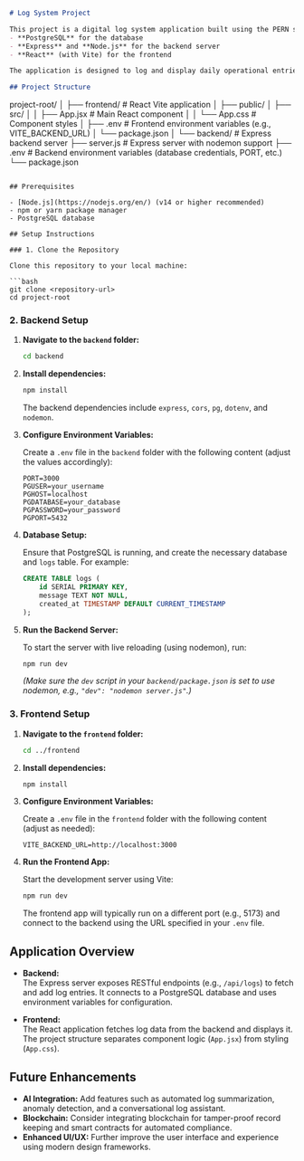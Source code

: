 

```markdown
# Log System Project

This project is a digital log system application built using the PERN stack:
- **PostgreSQL** for the database
- **Express** and **Node.js** for the backend server
- **React** (with Vite) for the frontend

The application is designed to log and display daily operational entries with a focus on a clean, responsive interface and scalable architecture.

## Project Structure

```
project-root/
│
├── frontend/               # React Vite application
│   ├── public/
│   ├── src/
│   │   ├── App.jsx         # Main React component
│   │   └── App.css         # Component styles
│   ├── .env                # Frontend environment variables (e.g., VITE_BACKEND_URL)
│   └── package.json
│
└── backend/                # Express backend server
    ├── server.js           # Express server with nodemon support
    ├── .env                # Backend environment variables (database credentials, PORT, etc.)
    └── package.json
```

## Prerequisites

- [Node.js](https://nodejs.org/en/) (v14 or higher recommended)
- npm or yarn package manager
- PostgreSQL database

## Setup Instructions

### 1. Clone the Repository

Clone this repository to your local machine:

```bash
git clone <repository-url>
cd project-root
```

### 2. Backend Setup

1. **Navigate to the `backend` folder:**

   ```bash
   cd backend
   ```

2. **Install dependencies:**

   ```bash
   npm install
   ```

   The backend dependencies include `express`, `cors`, `pg`, `dotenv`, and `nodemon`.

3. **Configure Environment Variables:**

   Create a `.env` file in the `backend` folder with the following content (adjust the values accordingly):

   ```dotenv
   PORT=3000
   PGUSER=your_username
   PGHOST=localhost
   PGDATABASE=your_database
   PGPASSWORD=your_password
   PGPORT=5432
   ```

4. **Database Setup:**

   Ensure that PostgreSQL is running, and create the necessary database and `logs` table. For example:

   ```sql
   CREATE TABLE logs (
       id SERIAL PRIMARY KEY,
       message TEXT NOT NULL,
       created_at TIMESTAMP DEFAULT CURRENT_TIMESTAMP
   );
   ```

5. **Run the Backend Server:**

   To start the server with live reloading (using nodemon), run:

   ```bash
   npm run dev
   ```

   *(Make sure the `dev` script in your `backend/package.json` is set to use nodemon, e.g., `"dev": "nodemon server.js"`.)*

### 3. Frontend Setup

1. **Navigate to the `frontend` folder:**

   ```bash
   cd ../frontend
   ```

2. **Install dependencies:**

   ```bash
   npm install
   ```

3. **Configure Environment Variables:**

   Create a `.env` file in the `frontend` folder with the following content (adjust as needed):

   ```dotenv
   VITE_BACKEND_URL=http://localhost:3000
   ```

4. **Run the Frontend App:**

   Start the development server using Vite:

   ```bash
   npm run dev
   ```

   The frontend app will typically run on a different port (e.g., 5173) and connect to the backend using the URL specified in your `.env` file.

## Application Overview

- **Backend:**  
  The Express server exposes RESTful endpoints (e.g., `/api/logs`) to fetch and add log entries. It connects to a PostgreSQL database and uses environment variables for configuration.

- **Frontend:**  
  The React application fetches log data from the backend and displays it. The project structure separates component logic (`App.jsx`) from styling (`App.css`).



## Future Enhancements

- **AI Integration:** Add features such as automated log summarization, anomaly detection, and a conversational log assistant.
- **Blockchain:** Consider integrating blockchain for tamper-proof record keeping and smart contracts for automated compliance.
- **Enhanced UI/UX:** Further improve the user interface and experience using modern design frameworks.

